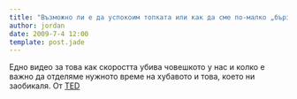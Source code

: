 ```yaml
---
title: "Възможно ли е да успокоим топката или как да сме по-малко „бързо-холици“"
author: jordan
date: 2009-7-4 12:00
template: post.jade
---
```


Едно видео за това как скоростта убива човешкото у нас и колко е важно
да отделяме нужното време на хубавото и това, което ни заобикаля. От
[TED](http://www.ted.com)

